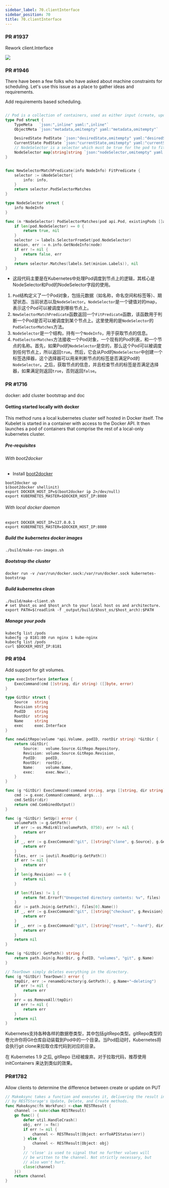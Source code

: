 ```yaml
---
sidebar_label: 70.clientInterface
sidebar_position: 70
title: 70.clientInterface
---
```


###  PR #1937

Rework client.Interface

![](https://raw.githubusercontent.com/mouuii/picture/master/%E6%88%AA%E5%B1%8F2023-08-08%20%E4%B8%8B%E5%8D%884.10.21.png)

### PR #1946

There have been a few folks who have asked about machine constraints for scheduling. Let's use this issue as a place to gather ideas and requirements.


Add requirements based scheduling.


```go

// Pod is a collection of containers, used as either input (create, update) or as output (list, get).
type Pod struct {
	TypeMeta   `json:",inline" yaml:",inline"`
	ObjectMeta `json:"metadata,omitempty" yaml:"metadata,omitempty"`

	DesiredState PodState `json:"desiredState,omitempty" yaml:"desiredState,omitempty"`
	CurrentState PodState `json:"currentState,omitempty" yaml:"currentState,omitempty"`
	// NodeSelector is a selector which must be true for the pod to fit on a node
	NodeSelector map[string]string `json:"nodeSelector,omitempty" yaml:"nodeSelector,omitempty"`
}


func NewSelectorMatchPredicate(info NodeInfo) FitPredicate {
	selector := &NodeSelector{
		info: info,
	}
	return selector.PodSelectorMatches
}

type NodeSelector struct {
	info NodeInfo
}

func (n *NodeSelector) PodSelectorMatches(pod api.Pod, existingPods []api.Pod, node string) (bool, error) {
	if len(pod.NodeSelector) == 0 {
		return true, nil
	}
	selector := labels.SelectorFromSet(pod.NodeSelector)
	minion, err := n.info.GetNodeInfo(node)
	if err != nil {
		return false, err
	}
	return selector.Matches(labels.Set(minion.Labels)), nil
}
```

- 这段代码主要是在Kubernetes中处理Pod调度到节点上的逻辑，其核心是NodeSelector和Pod的NodeSelector字段的使用。 
1. `Pod`结构定义了一个Pod对象，包括元数据（如名称，命名空间和标签等）、期望状态、当前状态以及`NodeSelector`。`NodeSelector`是一个键值对的map，表示这个Pod可以被调度到哪些节点上。 
2. `NewSelectorMatchPredicate`函数返回一个`FitPredicate`函数，该函数用于判断一个Pod是否可以被调度到某个节点上。这里使用的是`NodeSelector`的`PodSelectorMatches`方法。 
3. `NodeSelector`是一个结构，持有一个`NodeInfo`，用于获取节点的信息。 
4. `PodSelectorMatches`方法接收一个Pod对象，一个现有的Pod列表，和一个节点的名称。首先，如果Pod的`NodeSelector`是空的，那么这个Pod可以被调度到任何节点上，所以返回`true`。然后，它会从Pod的`NodeSelector`中创建一个标签选择器，这个选择器可以用来判断节点的标签是否满足Pod的`NodeSelector`。之后，获取节点的信息，并且检查节点的标签是否满足选择器，如果满足则返回`true`，否则返回`false`。


### PR #1716

docker: add cluster bootstrap and doc



#### Getting started locally with docker

This method runs a local kubernetes cluster self hosted in Docker
itself. The Kubelet is started in a container with access to the
Docker API. It then launches a pod of containers that comprise the
rest of a local-only kubernetes cluster.

##### Pre-requisites

###### With boot2docker
- Install [boot2docker](http://boot2docker.io/) 
```
boot2docker up
$(boot2docker shellinit)
export DOCKER_HOST_IP=$(boot2docker ip 2>/dev/null)
export KUBERNETES_MASTER=$DOCKER_HOST_IP:8080
```

###### With local docker daemon
```
export DOCKER_HOST_IP=127.0.0.1
export KUBERNETES_MASTER=$DOCKER_HOST_IP:8080
```

##### Build the kubernetes docker images

```
./build/make-run-images.sh 
```

##### Bootstrap the cluster

```
docker run -v /var/run/docker.sock:/var/run/docker.sock kubernetes-bootstrap
```

##### Build kubernetes clean

```
./build/make-client.sh
# set $host_os and $host_arch to your local host os and architecture.
export PATH=$(readlink -f _output/build/$host_os/$host_arch):$PATH
```

##### Manage your pods
```
kubecfg list /pods
kubecfg -p 8181:80 run nginx 1 kube-nginx
kubecfg list /pods
curl $DOCKER_HOST_IP:8181
```



### PR #194

Add support for git volumes.

```go
type execInterface interface {
	ExecCommand(cmd []string, dir string) ([]byte, error)
}

type GitDir struct {
	Source   string
	Revision string
	PodID    string
	RootDir  string
	Name     string
	exec     exec.Interface
}

func newGitRepo(volume *api.Volume, podID, rootDir string) *GitDir {
	return &GitDir{
		Source:   volume.Source.GitRepo.Repository,
		Revision: volume.Source.GitRepo.Revision,
		PodID:    podID,
		RootDir:  rootDir,
		Name:     volume.Name,
		exec:     exec.New(),
	}
}

func (g *GitDir) ExecCommand(command string, args []string, dir string) ([]byte, error) {
	cmd := g.exec.Command(command, args...)
	cmd.SetDir(dir)
	return cmd.CombinedOutput()
}

func (g *GitDir) SetUp() error {
	volumePath := g.GetPath()
	if err := os.MkdirAll(volumePath, 0750); err != nil {
		return err
	}
	if _, err := g.ExecCommand("git", []string{"clone", g.Source}, g.GetPath()); err != nil {
		return err
	}
	files, err := ioutil.ReadDir(g.GetPath())
	if err != nil {
		return err
	}
	if len(g.Revision) == 0 {
		return nil
	}

	if len(files) != 1 {
		return fmt.Errorf("Unexpected directory contents: %v", files)
	}
	dir := path.Join(g.GetPath(), files[0].Name())
	if _, err := g.ExecCommand("git", []string{"checkout", g.Revision}, dir); err != nil {
		return err
	}
	if _, err := g.ExecCommand("git", []string{"reset", "--hard"}, dir); err != nil {
		return err
	}
	return nil
}

func (g *GitDir) GetPath() string {
	return path.Join(g.RootDir, g.PodID, "volumes", "git", g.Name)
}

// TearDown simply deletes everything in the directory.
func (g *GitDir) TearDown() error {
	tmpDir, err := renameDirectory(g.GetPath(), g.Name+"~deleting")
	if err != nil {
		return err
	}
	err = os.RemoveAll(tmpDir)
	if err != nil {
		return err
	}
	return nil
}
```

Kubernetes支持各种各样的数据卷类型，其中包括gitRepo类型。gitRepo类型的卷允许你将Git仓库自动装载到Pod中的一个目录。当Pod启动时，Kubernetes将会执行git clone来拉取仓库代码到对应的目录。

在 Kubernetes 1.9 之后, gitRepo 已经被废弃。对于拉取代码，推荐使用 initContainers 来达到类似的效果。



### PR#1782

Allow clients to determine the difference between create or update on PUT


```go
// MakeAsync takes a function and executes it, delivering the result in the way required
// by RESTStorage's Update, Delete, and Create methods.
func MakeAsync(fn WorkFunc) <-chan RESTResult {
	channel := make(chan RESTResult)
	go func() {
		defer util.HandleCrash()
		obj, err := fn()
		if err != nil {
			channel <- RESTResult{Object: errToAPIStatus(err)}
		} else {
			channel <- RESTResult{Object: obj}
		}
		// 'close' is used to signal that no further values will
		// be written to the channel. Not strictly necessary, but
		// also won't hurt.
		close(channel)
	}()
	return channel
}
```


